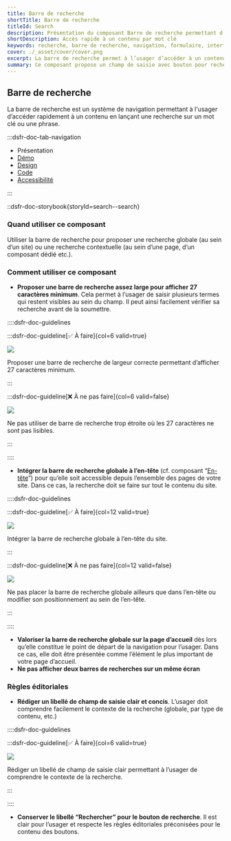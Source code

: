 ```yaml
---
title: Barre de recherche
shortTitle: Barre de recherche
titleId: Search
description: Présentation du composant Barre de recherche permettant d’accéder rapidement à un contenu via un mot clé ou une phrase.
shortDescription: Accès rapide à un contenu par mot clé
keywords: recherche, barre de recherche, navigation, formulaire, interface, DSFR, accessibilité, moteur de recherche
cover: ./_asset/cover/cover.png
excerpt: La barre de recherche permet à l’usager d’accéder à un contenu ciblé en saisissant un mot clé ou une phrase. Elle peut être globale ou contextuelle selon l’usage.
summary: Ce composant propose un champ de saisie avec bouton pour rechercher un contenu spécifique au sein d’un site ou d’un bloc fonctionnel. Elle s’intègre idéalement à l’en-tête pour un usage global ou dans une section précise pour des recherches contextuelles. Le composant suit des recommandations strictes en matière d’accessibilité, de largeur minimale, de rédaction des libellés et ne permet pas de personnalisation graphique.
---
```


## Barre de recherche

La barre de recherche est un système de navigation permettant à l'usager d’accéder rapidement à un contenu en lançant une recherche sur un mot clé ou une phrase.

:::dsfr-doc-tab-navigation

- Présentation
- [Démo](./demo/index.md)
- [Design](./design/index.md)
- [Code](./code/index.md)
- [Accessibilité](./accessibility/index.md)

:::

::dsfr-doc-storybook{storyId=search--search}

### Quand utiliser ce composant

Utiliser la barre de recherche pour proposer une recherche globale (au sein d’un site) ou une recherche contextuelle (au sein d’une page, d’un composant dédié etc.).

### Comment utiliser ce composant

- **Proposer une barre de recherche assez large pour afficher 27 caractères minimum**. Cela permet à l’usager de saisir plusieurs termes qui restent visibles au sein du champ. Il peut ainsi facilement vérifier sa recherche avant de la soumettre.

::::dsfr-doc-guidelines

:::dsfr-doc-guideline[✅ À faire]{col=6 valid=true}

![](./_asset/use/do-1.png)

Proposer une barre de recherche de largeur correcte permettant d’afficher 27 caractères minimum.

:::

:::dsfr-doc-guideline[❌ À ne pas faire]{col=6 valid=false}

![](./_asset/use/dont-1.png)

Ne pas utiliser de barre de recherche trop étroite où les 27 caractères ne sont pas lisibles.

:::

::::

- **Intégrer la barre de recherche globale à l’en-tête** (cf. composant “[En-tête](../../../header/_part/doc/index.md)”) pour qu’elle soit accessible depuis l’ensemble des pages de votre site. Dans ce cas, la recherche doit se faire sur tout le contenu du site.

::::dsfr-doc-guidelines

:::dsfr-doc-guideline[✅ À faire]{col=12 valid=true}

![](./_asset/use/do-2.png)

Intégrer la barre de recherche globale à l’en-tête du site.

:::

:::dsfr-doc-guideline[❌ À ne pas faire]{col=12 valid=false}

![](./_asset/use/dont-2.png)

Ne pas placer la barre de recherche globale ailleurs que dans l’en-tête ou modifier son positionnement au sein de l’en-tête.

:::

::::

- **Valoriser la barre de recherche globale sur la page d’accueil** dès lors qu’elle constitue le point de départ de la navigation pour l’usager. Dans ce cas, elle doit être présentée comme l’élément le plus important de votre page d’accueil.
- **Ne pas afficher deux barres de recherches sur un même écran**

### Règles éditoriales

- **Rédiger un libellé de champ de saisie clair et concis**. L’usager doit comprendre facilement le contexte de la recherche (globale, par type de contenu, etc.)

::::dsfr-doc-guidelines

:::dsfr-doc-guideline[✅ À faire]{col=6 valid=true}

![](./_asset/edit/do-1.png)

Rédiger un libellé de champ de saisie clair permettant à l’usager de comprendre le contexte de la recherche.

:::

::::

- **Conserver le libellé “Rechercher” pour le bouton de recherche**. Il est clair pour l’usager et respecte les règles éditoriales préconisées pour le contenu des boutons.



